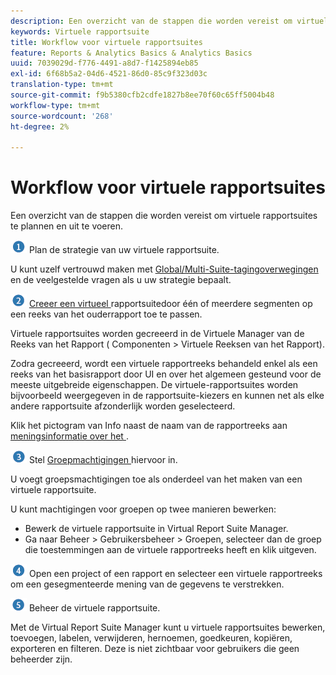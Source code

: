 ```yaml
---
description: Een overzicht van de stappen die worden vereist om virtuele rapportsuites te plannen en uit te voeren.
keywords: Virtuele rapportsuite
title: Workflow voor virtuele rapportsuites
feature: Reports & Analytics Basics & Analytics Basics
uuid: 7039029d-f776-4491-a8d7-f1425894eb85
exl-id: 6f68b5a2-04d6-4521-86d0-85c9f323d03c
translation-type: tm+mt
source-git-commit: f9b5380cfb2cdfe1827b8ee70f60c65ff5004b48
workflow-type: tm+mt
source-wordcount: '268'
ht-degree: 2%

---
```


# Workflow voor virtuele rapportsuites

Een overzicht van de stappen die worden vereist om virtuele rapportsuites te plannen en uit te voeren.

![](assets/step1_icon.png) Plan de strategie van uw virtuele rapportsuite.

U kunt uzelf vertrouwd maken met [Global/Multi-Suite-tagingoverwegingen](/help/components/vrs/vrs-considerations.md) en de veelgestelde vragen als u uw strategie bepaalt.

![](assets/step2_icon.png) [Creeer een virtueel ](/help/components/vrs/c-workflow-vrs/vrs-create.md) rapportsuitedoor één of meerdere segmenten op een reeks van het ouderrapport toe te passen.

Virtuele rapportsuites worden gecreeerd in de Virtuele Manager van de Reeks van het Rapport ( Componenten > Virtuele Reeksen van het Rapport).

Zodra gecreeerd, wordt een virtuele rapportreeks behandeld enkel als een reeks van het basisrapport door UI en over het algemeen gesteund voor de meeste uitgebreide eigenschappen. De virtuele-rapportsuites worden bijvoorbeeld weergegeven in de rapportsuite-kiezers en kunnen net als elke andere rapportsuite afzonderlijk worden geselecteerd.

Klik het pictogram van Info naast de naam van de rapportreeks aan [meningsinformatie over het ](/help/components/vrs/c-workflow-vrs/vrs-view.md).

![](assets/step3_icon.png) Stel  [Groepmachtigingen ](/help/components/vrs/c-workflow-vrs/vrs-create.md) hiervoor in.

U voegt groepsmachtigingen toe als onderdeel van het maken van een virtuele rapportsuite.

U kunt machtigingen voor groepen op twee manieren bewerken:

* Bewerk de virtuele rapportsuite in Virtual Report Suite Manager.
* Ga naar Beheer > Gebruikersbeheer > Groepen, selecteer dan de groep die toestemmingen aan de virtuele rapportreeks heeft en klik uitgeven.

![](assets/step4_icon.png) Open een project of een rapport en selecteer een virtuele rapportreeks om een gesegmenteerde mening van de gegevens te verstrekken.

![](assets/step5_icon.png) [](/help/components/vrs/c-workflow-vrs/vrs-manage.md) Beheer de virtuele rapportsuite.

Met de Virtual Report Suite Manager kunt u virtuele rapportsuites bewerken, toevoegen, labelen, verwijderen, hernoemen, goedkeuren, kopiëren, exporteren en filteren. Deze is niet zichtbaar voor gebruikers die geen beheerder zijn.
